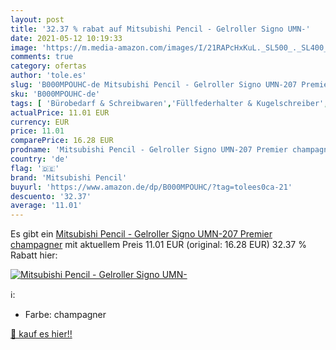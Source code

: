 ```yaml
---
layout: post
title: '32.37 % rabat auf Mitsubishi Pencil - Gelroller Signo UMN-'
date: 2021-05-12 10:19:33
image: 'https://m.media-amazon.com/images/I/21RAPcHxKuL._SL500_._SL400_.jpg'
comments: true
category: ofertas
author: 'tole.es'
slug: 'B000MPOUHC-de Mitsubishi Pencil - Gelroller Signo UMN-207 Premier...'
sku: 'B000MPOUHC-de'
tags: [ 'Bürobedarf & Schreibwaren','Füllfederhalter & Kugelschreiber','Gelschreiber','Schreibwaren','mitsubishi pencil', ]
actualPrice: 11.01 EUR
currency: EUR
price: 11.01
comparePrice: 16.28 EUR
prodname: 'Mitsubishi Pencil - Gelroller Signo UMN-207 Premier champagner'
country: 'de'
flag: '🇩🇪'
brand: 'Mitsubishi Pencil'
buyurl: 'https://www.amazon.de/dp/B000MPOUHC/?tag=tolees0ca-21'
descuento: '32.37'
average: '11.01'
---
```


Es gibt ein [Mitsubishi Pencil - Gelroller Signo UMN-207 Premier champagner](https://www.amazon.de/dp/B000MPOUHC/?tag=tolees0ca-21) mit aktuellem Preis 11.01 EUR (original: 16.28 EUR) 32.37 % Rabatt hier:

[![Mitsubishi Pencil - Gelroller Signo UMN-](https://m.media-amazon.com/images/I/21RAPcHxKuL._SL500_._SL400_.jpg)](https://www.amazon.de/dp/B000MPOUHC/?tag=tolees0ca-21)

ℹ️:

- Farbe: champagner

[🛒 kauf es hier!!](https://www.amazon.de/dp/B000MPOUHC/?tag=tolees0ca-21)
